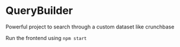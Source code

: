# QueryBuilder
Powerful project to search through a custom dataset like crunchbase

Run the frontend using `npm start`
